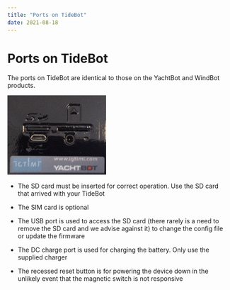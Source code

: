 ```yaml
---
title: "Ports on TideBot"
date: 2021-08-18
---
```

# Ports on TideBot

The ports on TideBot are identical to those on the YachtBot and WindBot products.

  

<img src="../../../assets/images/blob1447023255401.png" alt="" width="223.232px" height="179px" />

*   The SD card must be inserted for correct operation. Use the SD card that arrived with your TideBot  
    
*   The SIM card is optional  
    
*   The USB port is used to access the SD card (there rarely is a need to remove the SD card and we advise against it) to change the config file or update the firmware  
    
*   The DC charge port is used for charging the battery. Only use the supplied charger  
    
*   The recessed reset button is for powering the device down in the unlikely event that the magnetic switch is not responsive